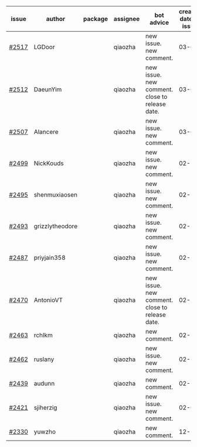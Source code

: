 | issue | author | package | assignee | bot advice | created date of issue | target release date | date from target |
| ------ | ------ | ------ | ------ | ------ | ------ | ------ | :-----: |
| [#2517](https://github.com/Azure/sdk-release-request/issues/2517) | LGDoor |  | qiaozha | new issue. new comment. | 03-09 | 03-14 |  |
| [#2512](https://github.com/Azure/sdk-release-request/issues/2512) | DaeunYim |  | qiaozha | new issue. new comment. close to release date.  | 03-03 | 03-07 | -2 |
| [#2507](https://github.com/Azure/sdk-release-request/issues/2507) | Alancere |  | qiaozha | new issue. new comment. | 03-03 | 03-17 |  |
| [#2499](https://github.com/Azure/sdk-release-request/issues/2499) | NickKouds |  | qiaozha | new issue. new comment. | 02-25 | 03-02 |  |
| [#2495](https://github.com/Azure/sdk-release-request/issues/2495) | shenmuxiaosen |  | qiaozha | new issue. new comment. | 02-25 | 03-01 |  |
| [#2493](https://github.com/Azure/sdk-release-request/issues/2493) | grizzlytheodore |  | qiaozha | new issue. new comment. | 02-25 | 03-01 |  |
| [#2487](https://github.com/Azure/sdk-release-request/issues/2487) | priyjain358 |  | qiaozha | new issue. new comment. | 02-25 | 03-14 |  |
| [#2470](https://github.com/Azure/sdk-release-request/issues/2470) | AntonioVT |  | qiaozha | new issue. new comment. close to release date.  | 02-18 | 03-07 | -2 |
| [#2463](https://github.com/Azure/sdk-release-request/issues/2463) | rchlkm |  | qiaozha | new comment. | 02-18 | 02-28 |  |
| [#2462](https://github.com/Azure/sdk-release-request/issues/2462) | ruslany |  | qiaozha | new issue. new comment. | 02-18 | 03-01 |  |
| [#2439](https://github.com/Azure/sdk-release-request/issues/2439) | audunn |  | qiaozha | new comment. | 02-10 | 02-14 |  |
| [#2421](https://github.com/Azure/sdk-release-request/issues/2421) | sjiherzig |  | qiaozha | new issue. new comment. | 02-07 | 02-15 |  |
| [#2330](https://github.com/Azure/sdk-release-request/issues/2330) | yuwzho |  | qiaozha | new comment. | 12-22 | 01-17 |  |
